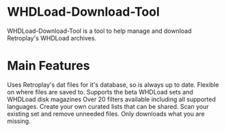 # WHDLoad-Download-Tool
WHDLoad-Download-Tool is a tool to help manage and download Retroplay's WHDLoad archives.

# Main Features
Uses Retroplay's dat files for it's database, so is always up to date.
Flexible on where files are saved to.
Supports the beta WHDLoad sets and WHDLoad disk magazines
Over 20 filters available including all supported languages.
Create your own curated lists that can be shared.
Scan your existing set and remove unneeded files.
Only downloads what you are missing.
